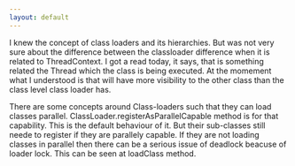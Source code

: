 ```yaml
---
layout: default
---
```


I knew the concept of class loaders and its hierarchies.  But was not very sure about the difference between the classloader difference when it is related to ThreadContext.  I got a read today, it says, that is something related the Thread which the class is being executed. At the momement what I understood is that will have more visibility to the other class than the class level class loader has.

There are some concepts around Class-loaders such that they can load classes parallel.  ClassLoader.registerAsParallelCapable method is for that capability.  This is the default behaviour of it.  But their sub-classes still neede to register if they are parallely capable.  If they are not loading classes in parallel then there can be a serious issue of deadlock beacuse of loader lock.  This can be seen at loadClass method.




